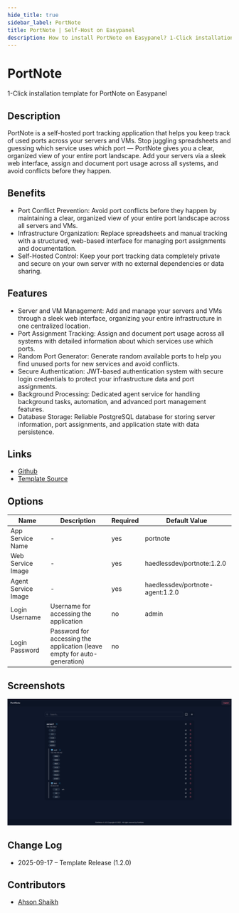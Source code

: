 ```yaml
---
hide_title: true
sidebar_label: PortNote
title: PortNote | Self-Host on Easypanel
description: How to install PortNote on Easypanel? 1-Click installation template for PortNote on Easypanel
---
```


<!-- generated -->

# PortNote

1-Click installation template for PortNote on Easypanel

## Description

PortNote is a self-hosted port tracking application that helps you keep track of used ports across your servers and VMs. Stop juggling spreadsheets and guessing which service uses which port — PortNote gives you a clear, organized view of your entire port landscape. Add your servers via a sleek web interface, assign and document port usage across all systems, and avoid conflicts before they happen.

## Benefits

- Port Conflict Prevention: Avoid port conflicts before they happen by maintaining a clear, organized view of your entire port landscape across all servers and VMs.
- Infrastructure Organization: Replace spreadsheets and manual tracking with a structured, web-based interface for managing port assignments and documentation.
- Self-Hosted Control: Keep your port tracking data completely private and secure on your own server with no external dependencies or data sharing.

## Features

- Server and VM Management: Add and manage your servers and VMs through a sleek web interface, organizing your entire infrastructure in one centralized location.
- Port Assignment Tracking: Assign and document port usage across all systems with detailed information about which services use which ports.
- Random Port Generator: Generate random available ports to help you find unused ports for new services and avoid conflicts.
- Secure Authentication: JWT-based authentication system with secure login credentials to protect your infrastructure data and port assignments.
- Background Processing: Dedicated agent service for handling background tasks, automation, and advanced port management features.
- Database Storage: Reliable PostgreSQL database for storing server information, port assignments, and application state with data persistence.

## Links

- [Github](https://github.com/crocofied/PortNote)
- [Template Source](https://github.com/easypanel-io/templates/tree/main/templates/portnote)

## Options

Name | Description | Required | Default Value
-|-|-|-
App Service Name | - | yes | portnote
Web Service Image | - | yes | haedlessdev/portnote:1.2.0
Agent Service Image | - | yes | haedlessdev/portnote-agent:1.2.0
Login Username | Username for accessing the application | no | admin
Login Password | Password for accessing the application (leave empty for auto-generation) | no | 

## Screenshots

![PortNote Screenshot](./assets/screenshot.png)

## Change Log

- 2025-09-17 – Template Release (1.2.0)

## Contributors

- [Ahson Shaikh](https://github.com/Ahson-Shaikh)
